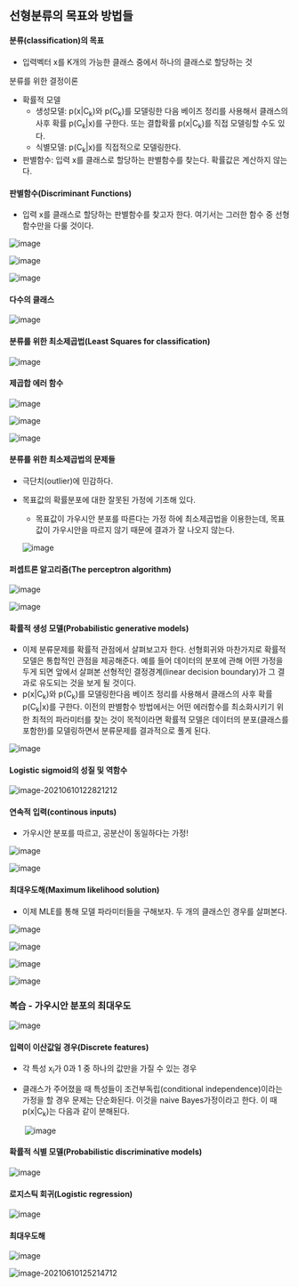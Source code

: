 ## 선형분류의 목표와 방법들

#### 분류(classification)의 목표

- 입력벡터 x를 K개의 가능한 클래스 중에서 하나의 클래스로 할당하는 것

분류를 위한 결정이론

- 확률적 모델
  - 생성모델: p(x|C<sub>k</sub>)와 p(C<sub>k</sub>)를 모델링한 다음 베이즈 정리를 사용해서 클래스의 사후 확률 p(C<sub>k</sub>|x)를 구한다. 또는 결합확률 p(x|C<sub>k</sub>)를 직접 모델링할 수도 있다.
  - 식별모델: p(C<sub>k</sub>|x)를 직접적으로 모델링한다.
- 판별함수: 입력 x를 클래스로 할당하는 판별함수를 찾는다. 확률값은 계산하지 않는다.

#### 판별함수(Discriminant Functions)

- 입력 x를 클래스로 할당하는 판별함수를 찾고자 한다. 여기서는 그러한 함수 중 선형함수만을 다룰 것이다.

![image](https://user-images.githubusercontent.com/60081212/121456602-4a853300-c9e1-11eb-9976-8842b1909e9d.png)

![image](https://user-images.githubusercontent.com/60081212/121456704-70aad300-c9e1-11eb-82a9-af98ab9633c5.png)

![image](https://user-images.githubusercontent.com/60081212/121457875-5c67d580-c9e3-11eb-80ba-92ccd2e05fae.png)

#### 다수의 클래스

![image](https://user-images.githubusercontent.com/60081212/121458057-a486f800-c9e3-11eb-81e2-b3d6b28dae8d.png)



#### 분류를 위한 최소제곱법(Least Squares for classification)

![image](https://user-images.githubusercontent.com/60081212/121458289-10696080-c9e4-11eb-8acc-4266fd952eb5.png)

#### 제곱합 에러 함수

![image](https://user-images.githubusercontent.com/60081212/121458541-84a40400-c9e4-11eb-8eef-42447ee50f82.png)

![image](https://user-images.githubusercontent.com/60081212/121458605-a00f0f00-c9e4-11eb-861b-fcd8f7fcae47.png)

![image](https://user-images.githubusercontent.com/60081212/121458624-a9987700-c9e4-11eb-952f-4f7be301999a.png)

#### 분류를 위한 최소제곱법의 문제들

- 극단치(outlier)에 민감하다.

- 목표값의 확률분포에 대한 잘못된 가정에 기초해 있다.

  - 목표값이 가우시안 분포를 따른다는 가정 하에 최소제곱법을 이용한는데, 목표값이 가우시안을 따르지 않기 때문에 결과가 잘 나오지 않는다.

  ![image](https://user-images.githubusercontent.com/60081212/121458750-e5334100-c9e4-11eb-9082-84e86b973ef1.png)

#### 퍼셉트론 알고리즘(The perceptron algorithm)

![image](https://user-images.githubusercontent.com/60081212/121459162-b4074080-c9e5-11eb-85cf-0d4a0ebba39a.png)

![image](https://user-images.githubusercontent.com/60081212/121459337-05afcb00-c9e6-11eb-9a26-b5f3dc31c327.png)

#### 확률적 생성 모델(Probabilistic generative models)

- 이제 분류문제를 확률적 관점에서 살펴보고자 한다. 선형회귀와 마찬가지로 확률적 모델은 통합적인 관점을 제공해준다. 예를 들어 데이터의 분포에 관해 어떤 가정을 두게 되면 앞에서 살펴본 선형적인 결정경계(linear decision boundary)가 그 결과로 유도되는 것을 보게 될 것이다.
- p(x|C<sub>k</sub>)와 p(C<sub>k</sub>)를 모델링한다음 베이즈 정리를 사용해서 클래스의 사후 확률 p(C<sub>k</sub>|x)를 구한다. 이전의 판별함수 방법에서는 어떤 에러함수를 최소화시키기 위한 최적의 파라미터를 찾는 것이 목적이라면 확률적 모델은 데이터의 분포(클래스를 포함한)를 모델링하면서 분류문제를 결과적으로 풀게 된다.

![image](https://user-images.githubusercontent.com/60081212/121459773-d0f04380-c9e6-11eb-94a2-21352e76d21c.png)

#### Logistic sigmoid의 성질 및 역함수

![image-20210610122821212](C:\Users\a\AppData\Roaming\Typora\typora-user-images\image-20210610122821212.png)

#### 연속적 입력(continous inputs)

- 가우시안 분포를 따르고, 공분산이 동일하다는 가정!

![image](https://user-images.githubusercontent.com/60081212/121460432-dc903a00-c9e7-11eb-925d-9cd0f9281362.png)

![image](https://user-images.githubusercontent.com/60081212/121460488-f6318180-c9e7-11eb-9251-b8168fa28c5a.png)

#### 최대우도해(Maximum likelihood solution)

- 이제 MLE를 통해 모델 파라미터들을 구해보자. 두 개의 클래스인 경우를 살펴본다.

![image](https://user-images.githubusercontent.com/60081212/121460583-20833f00-c9e8-11eb-8ede-ee8e091293ef.png)



![image](https://user-images.githubusercontent.com/60081212/121460843-a56e5880-c9e8-11eb-9233-95803980ec49.png)



![image](https://user-images.githubusercontent.com/60081212/121460938-d3539d00-c9e8-11eb-924e-787874f092e7.png)



![image](https://user-images.githubusercontent.com/60081212/121461107-2d546280-c9e9-11eb-90ec-365d3e7aae04.png)

### 복습 - 가우시안 분포의 최대우도

![image](https://user-images.githubusercontent.com/60081212/121461150-43622300-c9e9-11eb-90c8-e5b82c645949.png)

#### 입력이 이산값일 경우(Discrete features)

- 각 특성 x<sub>i</sub>가 0과 1 중 하나의 값만을 가질 수 있는 경우

- 클래스가 주어졌을 때 특성들이 조건부독립(conditional independence)이라는 가정을 할 경우 문제는 단순화된다. 이것을 naive Bayes가정이라고 한다. 이 때 p(x|C<sub>k</sub>)는 다음과 같이 분해된다.

  ​		![image](https://user-images.githubusercontent.com/60081212/121461373-ac499b00-c9e9-11eb-9ffa-3d0e13465e14.png)

#### 확률적 식별 모델(Probabilistic discriminative models)

![image](https://user-images.githubusercontent.com/60081212/121461504-f7fc4480-c9e9-11eb-8ba4-fdc4552723c4.png)

#### 로지스틱 회귀(Logistic regression)

![image](https://user-images.githubusercontent.com/60081212/121461563-0ea29b80-c9ea-11eb-95cf-5b6a89ac1b94.png)



#### 최대우도해

![image](https://user-images.githubusercontent.com/60081212/121461832-925c8800-c9ea-11eb-800c-bdfe5e7c52eb.png)

![image-20210610125214712](C:\Users\a\AppData\Roaming\Typora\typora-user-images\image-20210610125214712.png)

